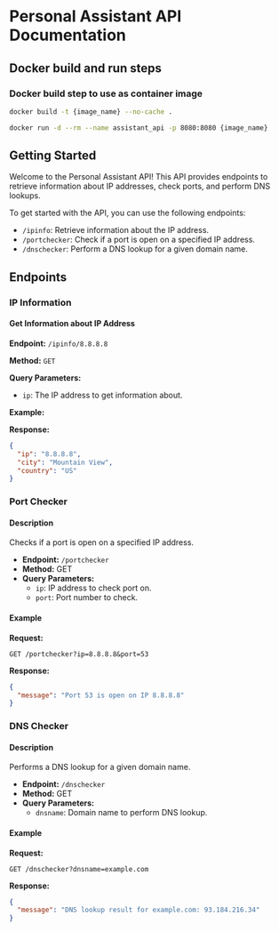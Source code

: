 # Personal Assistant API Documentation

## Docker build and run steps

### Docker build step to use as container image

```sh
docker build -t {image_name} --no-cache .
```

```sh
docker run -d --rm --name assistant_api -p 8080:8080 {image_name}
```

## Getting Started

Welcome to the Personal Assistant API! This API provides endpoints to retrieve information about IP addresses, check ports, and perform DNS lookups.

To get started with the API, you can use the following endpoints:

- `/ipinfo`: Retrieve information about the IP address.
- `/portchecker`: Check if a port is open on a specified IP address.
- `/dnschecker`: Perform a DNS lookup for a given domain name.

## Endpoints

### IP Information

#### Get Information about IP Address

**Endpoint:** `/ipinfo/8.8.8.8`

**Method:** `GET`

**Query Parameters:**
- `ip`: The IP address to get information about.

**Example:**

**Response:**
```json
{
  "ip": "8.8.8.8",
  "city": "Mountain View",
  "country": "US"
}
```

### Port Checker

#### Description
Checks if a port is open on a specified IP address.

- **Endpoint:** `/portchecker`
- **Method:** GET
- **Query Parameters:**
  - `ip`: IP address to check port on.
  - `port`: Port number to check.

#### Example

**Request:**
```http
GET /portchecker?ip=8.8.8.8&port=53
```

**Response:**
```json
{
  "message": "Port 53 is open on IP 8.8.8.8"
}
```

### DNS Checker

#### Description
Performs a DNS lookup for a given domain name.

- **Endpoint:** `/dnschecker`
- **Method:** GET
- **Query Parameters:**
  - `dnsname`: Domain name to perform DNS lookup.

#### Example

**Request:**
```http
GET /dnschecker?dnsname=example.com
```

**Response:**
```json
{
  "message": "DNS lookup result for example.com: 93.184.216.34"
}
```

